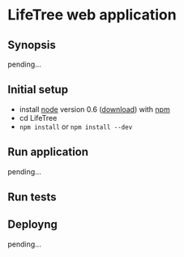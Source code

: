 # LifeTree web application

## Synopsis

pending...

## Initial setup

  * install [node](http://nodejs.org/) version 0.6 ([download](http://nodejs.org/#download)) with [npm](http://npmjs.org/)
  * cd LifeTree
  * `npm install` or `npm install --dev`

## Run application

pending...

## Run tests

## Deployng

pending...